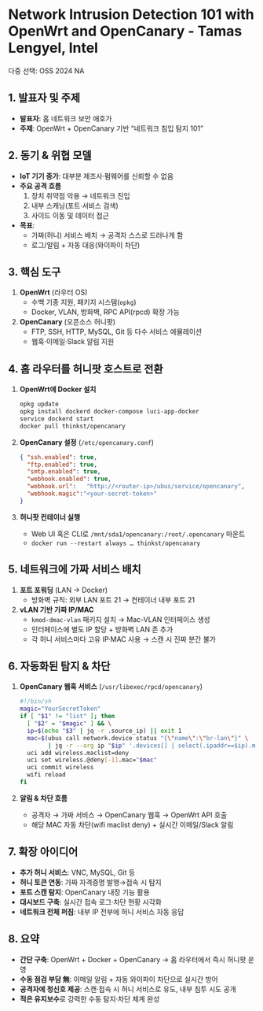 # Network Intrusion Detection 101 with OpenWrt and OpenCanary - Tamas Lengyel, Intel

다중 선택: OSS 2024 NA

## 1. 발표자 및 주제

- **발표자**: 홈 네트워크 보안 애호가
- **주제**: OpenWrt + OpenCanary 기반 “네트워크 침입 탐지 101”

## 2. 동기 & 위협 모델

- **IoT 기기 증가**: 대부분 제조사·펌웨어를 신뢰할 수 없음
- **주요 공격 흐름**
    1. 장치 취약점 악용 → 네트워크 진입
    2. 내부 스캐닝(포트·서비스 검색)
    3. 사이드 이동 및 데이터 접근
- **목표**:
    - 가짜(허니) 서비스 배치 → 공격자 스스로 드러나게 함
    - 로그/알림 + 자동 대응(와이파이 차단)

## 3. 핵심 도구

1. **OpenWrt** (라우터 OS)
    - 수백 기종 지원, 패키지 시스템(`opkg`)
    - Docker, VLAN, 방화벽, RPC API(rpcd) 확장 가능
2. **OpenCanary** (오픈소스 허니팟)
    - FTP, SSH, HTTP, MySQL, Git 등 다수 서비스 에뮬레이션
    - 웹훅·이메일·Slack 알림 지원

## 4. 홈 라우터를 허니팟 호스트로 전환

1. **OpenWrt에 Docker 설치**
    
    ```bash
    opkg update
    opkg install dockerd docker-compose luci-app-docker
    service dockerd start
    docker pull thinkst/opencanary
    
    ```
    
2. **OpenCanary 설정** (`/etc/opencanary.conf`)
    
    ```json
    { "ssh.enabled": true,
      "ftp.enabled": true,
      "smtp.enabled": true,
      "webhook.enabled": true,
      "webhook.url":   "http://<router-ip>/ubus/service/opencanary",
      "webhook.magic":"<your-secret-token>"
    }
    
    ```
    
3. **허니팟 컨테이너 실행**
    - Web UI 혹은 CLI로 `/mnt/sda1/opencanary:/root/.opencanary` 마운트
    - `docker run --restart always … thinkst/opencanary`

## 5. 네트워크에 가짜 서비스 배치

1. **포트 포워딩** (LAN → Docker)
    - 방화벽 규칙: 외부 LAN 포트 21 → 컨테이너 내부 포트 21
2. **vLAN 기반 가짜 IP/MAC**
    - `kmod-dmac-vlan` 패키지 설치 → Mac-VLAN 인터페이스 생성
    - 인터페이스에 별도 IP 할당 + 방화벽 LAN 존 추가
    - 각 허니 서비스마다 고유 IP·MAC 사용 → 스캔 시 진짜 분간 불가

## 6. 자동화된 탐지 & 차단

1. **OpenCanary 웹훅 서비스** (`/usr/libexec/rpcd/opencanary`)
    
    ```bash
    #!/bin/sh
    magic="YourSecretToken"
    if [ "$1" != "list" ]; then
      [ "$2" = "$magic" ] && \
      ip=$(echo "$3" | jq -r .source_ip) || exit 1
      mac=$(ubus call network.device status "{\"name\":\"br-lan\"}" \
            | jq -r --arg ip "$ip" '.devices[] | select(.ipaddr==$ip).macaddr')
      uci add wireless.maclist=deny
      uci set wireless.@deny[-1].mac="$mac"
      uci commit wireless
      wifi reload
    fi
    
    ```
    
2. **알림 & 차단 흐름**
    - 공격자 → 가짜 서비스 → OpenCanary 웹훅 → OpenWrt API 호출
    - 해당 MAC 자동 차단(wifi maclist deny) + 실시간 이메일/Slack 알림

## 7. 확장 아이디어

- **추가 허니 서비스**: VNC, MySQL, Git 등
- **허니 토큰 연동**: 가짜 자격증명 발행→접속 시 탐지
- **포트 스캔 탐지**: OpenCanary 내장 기능 활용
- **대시보드 구축**: 실시간 접속 로그·차단 현황 시각화
- **네트워크 전체 퍼짐**: 내부 IP 전부에 허니 서비스 자동 응답

## 8. 요약

- **간단 구축**: OpenWrt + Docker + OpenCanary → 홈 라우터에서 즉시 허니팟 운영
- **수동 점검 부담 無**: 이메일 알림 + 자동 와이파이 차단으로 실시간 방어
- **공격자에 청신호 제공**: 스캔·접속 시 허니 서비스로 유도, 내부 침투 시도 공개
- **적은 유지보수**로 강력한 수동 탐지·차단 체계 완성